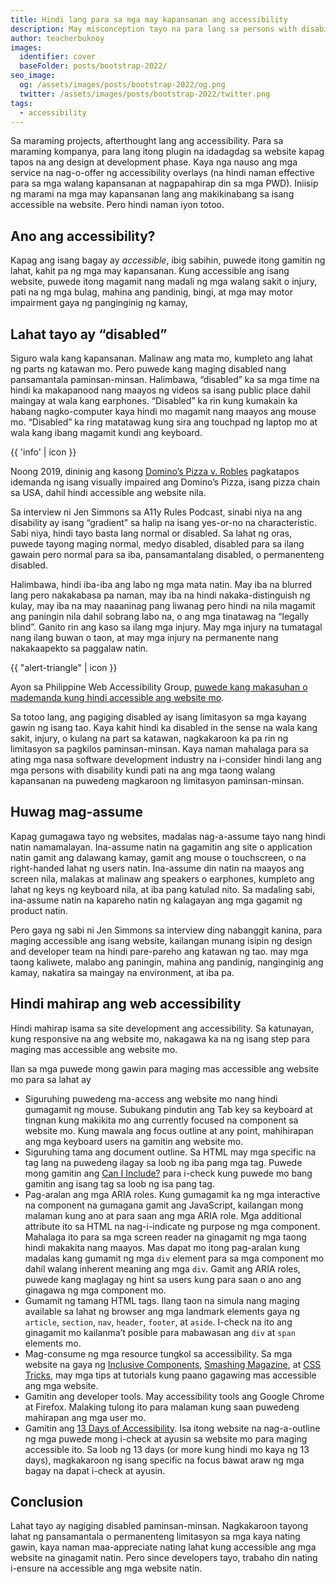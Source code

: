 ```yaml
---
title: Hindi lang para sa mga may kapansanan ang accessibility
description: May misconception tayo na para lang sa persons with disability ang accessibility. Pero mahalaga na may pakialam tayong lahat tungkol dito.
author: teacherbuknoy
images:
  identifier: cover
  baseFolder: posts/bootstrap-2022/
seo_image:
  og: /assets/images/posts/bootstrap-2022/og.png
  twitter: /assets/images/posts/bootstrap-2022/twitter.png
tags: 
  - accessibility
---
```


Sa maraming projects, afterthought lang ang accessibility. Para sa maraming kompanya, para lang itong plugin na idadagdag sa website kapag tapos na ang design at development phase. Kaya nga nauso ang mga service na nag-o-offer ng accessibility overlays (na hindi naman effective para sa mga walang kapansanan at nagpapahirap din sa mga PWD). Iniisip ng marami na mga may kapansanan lang ang makikinabang sa isang accessible na website. Pero hindi naman iyon totoo.

## Ano ang accessibility?
Kapag ang isang bagay ay <dfn>accessible</dfn>, ibig sabihin, puwede itong gamitin ng lahat, kahit pa ng mga may kapansanan. Kung accessible ang isang website, puwede itong magamit nang madali ng mga walang sakit o injury, pati na ng mga bulag, mahina ang pandinig, bingi, at mga may motor impairment gaya ng panginginig ng kamay, 

## Lahat tayo ay “disabled”
Siguro wala kang kapansanan. Malinaw ang mata mo, kumpleto ang lahat ng parts ng katawan mo. Pero puwede kang maging disabled nang pansamantala paminsan-minsan. Halimbawa, “disabled” ka sa mga time na hindi ka makapanood nang maayos ng videos sa isang public place dahil maingay at wala kang earphones. “Disabled” ka rin kung kumakain ka habang nagko-computer kaya hindi mo magamit nang maayos ang mouse mo. “Disabled” ka ring matatawag kung sira ang touchpad ng laptop mo at wala kang ibang magamit kundi ang keyboard.

<aside class="callout callout--info callout--right">
  {{ 'info' | icon }}
  <p class="callout__body">Noong 2019, dininig ang kasong <a href="https://www.forbes.com/sites/peterslatin/2019/10/08/the-supreme-court-rules-in-favor-of-accessibility-for-the-blind/?sh=56275defc486" target="_blank" rel="noopener">Domino’s Pizza v. Robles</a> pagkatapos idemanda ng isang visually impaired ang Domino’s Pizza, isang pizza chain sa USA, dahil hindi accessible ang website nila.</p>
</aside>

Sa interview ni Jen Simmons sa A11y Rules Podcast, sinabi niya na ang disability ay isang “gradient” sa halip na isang yes-or-no na characteristic. Sabi niya, hindi tayo basta lang normal or disabled. Sa lahat ng oras, puwede tayong maging normal, medyo disabled, disabled para sa ilang gawain pero normal para sa iba, pansamantalang disabled, o permanenteng disabled. 

Halimbawa, hindi iba-iba ang labo ng mga mata natin. May iba na blurred lang pero nakakabasa pa naman, may iba na hindi nakaka-distinguish ng kulay, may iba na may naaaninag pang liwanag pero hindi na nila magamit ang paningin nila dahil sobrang labo na, o ang mga tinatawag na “legally blind”. Ganito rin ang kaso sa ilang mga injury. May mga injury na tumatagal nang ilang buwan o taon, at may mga injury na permanente nang nakakaapekto sa paggalaw natin.

<aside class="callout callout--warning callout--left">
  {{ "alert-triangle" | icon }}
  <p class="callout__body">Ayon sa Philippine Web Accessibility Group, <a href="https://www.pwag.org/resources/analysis-of-philippine-laws-pertaining-to-disability/can-we-be-sued-if-we-dont-make-our-web-site-accessible-written-by-jojo-esposa-jr/" target="_blank" rel="noopener">puwede kang makasuhan o mademanda kung hindi accessible ang website mo</a>.</p>
</aside>

Sa totoo lang, ang pagiging disabled ay isang limitasyon sa mga kayang gawin ng isang tao. Kaya kahit hindi ka disabled in the sense na wala kang sakit, injury, o kulang na part sa katawan, nagkakaroon ka pa rin ng limitasyon sa pagkilos paminsan-minsan. Kaya naman mahalaga para sa ating mga nasa software development industry na i-consider hindi lang ang mga persons with disability kundi pati na ang mga taong walang kapansanan na puwedeng magkaroon ng limitasyon paminsan-minsan.

## Huwag mag-assume
Kapag gumagawa tayo ng websites, madalas nag-a-assume tayo nang hindi natin namamalayan. Ina-assume natin na gagamitin ang site o application natin gamit ang dalawang kamay, gamit ang mouse o touchscreen, o na right-handed lahat ng users natin. Ina-assume din natin na maayos ang screen nila, malakas at malinaw ang speakers o earphones, kumpleto ang lahat ng keys ng keyboard nila, at iba pang katulad nito. Sa madaling sabi, ina-assume natin na kapareho natin ng kalagayan ang mga gagamit ng product natin.

Pero gaya ng sabi ni Jen Simmons sa interview ding nabanggit kanina, para maging accessible ang isang website, kailangan munang isipin ng design and developer team na hindi pare-pareho ang katawan ng tao. may mga taong kaliwete, malabo ang paningin, mahina ang pandinig, nanginginig ang kamay, nakatira sa maingay na environment, at iba pa.

## Hindi mahirap ang web accessibility
Hindi mahirap isama sa site development ang accessibility. Sa katunayan, kung responsive na ang website mo, nakagawa ka na ng isang step para maging mas accessible ang website mo.

Ilan sa mga puwede mong gawin para maging mas accessible ang website mo para sa lahat ay

- Siguruhing puwedeng ma-access ang website mo nang hindi gumagamit ng mouse. Subukang pindutin ang Tab key sa keyboard at tingnan kung makikita mo ang currently focused na component sa website mo. Kung mawala ang focus outline at any point, mahihirapan ang mga keyboard users na gamitin ang website mo.
- Siguruhing tama ang document outline. Sa HTML may mga specific na tag lang na puwedeng ilagay sa loob ng iba pang mga tag. Puwede mong gamitin ang [Can I Include?](https://caninclude.glitch.me/) para i-check kung puwede mo bang gamitin ang isang tag sa loob ng isa pang tag.
- Pag-aralan ang mga ARIA roles. Kung gumagamit ka ng mga interactive na component na gumagana gamit ang JavaScript, kailangan mong malaman kung ano at para saan ang mga ARIA role. Mga additional attribute ito sa HTML na nag-i-indicate ng purpose ng mga component. Mahalaga ito para sa mga screen reader na ginagamit ng mga taong hindi makakita nang maayos. Mas dapat mo itong pag-aralan kung madalas kang gumamit ng mga `div` element para sa mga component mo dahil walang inherent meaning ang mga `div`. Gamit ang ARIA roles, puwede kang maglagay ng hint sa users kung para saan o ano ang ginagawa ng mga component mo.
- Gumamit ng tamang HTML tags. Ilang taon na simula nang maging available sa lahat ng browser ang mga landmark elements gaya ng `article`, `section`, `nav`, `header`, `footer`, at `aside`. I-check na ito ang ginagamit mo kailanma’t posible para mabawasan ang `div` at `span` elements mo.
- Mag-consume ng mga resource tungkol sa accessibility. Sa mga website na gaya ng [Inclusive Components](https://inclusive-components.design/), [Smashing Magazine](https://www.smashingmagazine.com/2021/03/complete-guide-accessible-front-end-components/), at [CSS Tricks](https://css-tricks.com/tag/accessibility/), may mga tips at tutorials kung paano gagawing mas accessible ang mga website.
- Gamitin ang developer tools. May accessibility tools ang Google Chrome at Firefox. Malaking tulong ito para malaman kung saan puwedeng mahirapan ang mga user mo.    
- Gamitin ang [13 Days of Accessibility](http://a11ycalendar.kaseybon.com/). Isa itong website na nag-a-outline ng mga puwede mong i-check at ayusin sa website mo para maging accessible ito. Sa loob ng 13 days (or more kung hindi mo kaya ng 13 days), magkakaroon ng isang specific na focus bawat araw ng mga bagay na dapat i-check at ayusin.

## Conclusion
Lahat tayo ay nagiging disabled paminsan-minsan. Nagkakaroon tayong lahat ng pansamantala o permanenteng limitasyon sa mga kaya nating gawin, kaya naman maa-appreciate nating lahat kung accessible ang mga website na ginagamit natin. Pero since developers tayo, trabaho din nating i-ensure na accessible ang mga website natin.